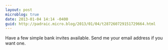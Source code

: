 ```yaml
---
layout: post
microblog: true
date: 2013-01-04 14:14 -0400
guid: http://padraic.micro.blog/2013/01/04/t287260729151729664.html
---
```

Have a few simple bank invites available. Send me your email address if you want one.
